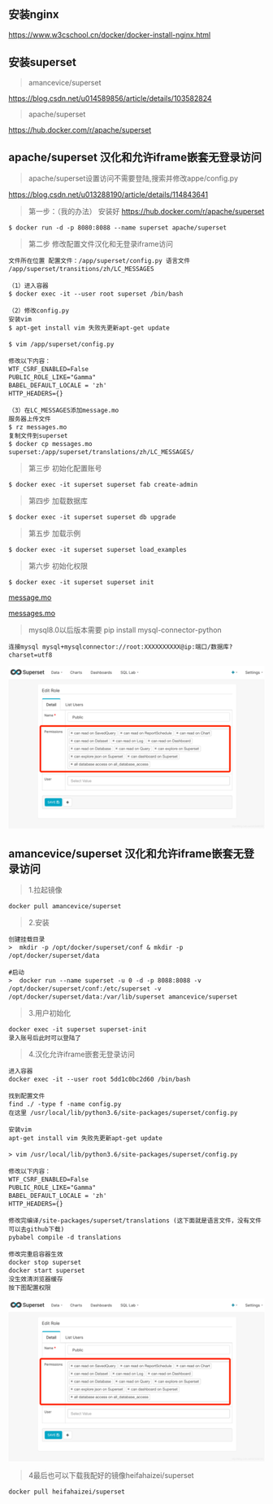 ## 安装nginx
https://www.w3cschool.cn/docker/docker-install-nginx.html

## 安装superset
> amancevice/superset

https://blog.csdn.net/u014589856/article/details/103582824

> apache/superset

https://hub.docker.com/r/apache/superset

## apache/superset 汉化和允许iframe嵌套无登录访问
> apache/superset设置访问不需要登陆,搜索并修改appe/config.py

https://blog.csdn.net/u013288190/article/details/114843641

> 第一步：（我的办法）
安装好
https://hub.docker.com/r/apache/superset

```
$ docker run -d -p 8080:8088 --name superset apache/superset
```

> 第二步 修改配置文件汉化和无登录iframe访问

```
文件所在位置 配置文件：/app/superset/config.py 语言文件 /app/superset/transitions/zh/LC_MESSAGES

（1）进入容器
$ docker exec -it --user root superset /bin/bash

（2）修改config.py
安装vim
$ apt-get install vim 失败先更新apt-get update

$ vim /app/superset/config.py

修改以下内容：
WTF_CSRF_ENABLED=False
PUBLIC_ROLE_LIKE="Gamma"
BABEL_DEFAULT_LOCALE = 'zh'
HTTP_HEADERS={}

（3）在LC_MESSAGES添加message.mo
服务器上传文件
$ rz messages.mo
复制文件到superset
$ docker cp messages.mo superset:/app/superset/translations/zh/LC_MESSAGES/

```

> 第三步 初始化配置账号

```
$ docker exec -it superset superset fab create-admin
```

> 第四步 加载数据库

```
$ docker exec -it superset superset db upgrade
```

> 第五步 加载示例

```
$ docker exec -it superset superset load_examples
```

> 第六步 初始化权限

```
$ docker exec -it superset superset init
```

[message.mo](./messages.mo)

<a href="./messages.mo" target="_blank">messages.mo</a>

> mysql8.0以后版本需要 pip install mysql-connector-python

```
连接mysql mysql+mysqlconnector://root:XXXXXXXXXX@ip:端口/数据库?charset=utf8
```

![docker修改public权限](./docker修改public.png)

## amancevice/superset 汉化和允许iframe嵌套无登录访问

> 1.拉起镜像

```
docker pull amancevice/superset
```
> 2.安装

```
创建挂载目录
>  mkdir -p /opt/docker/superset/conf & mkdir -p /opt/docker/superset/data

#启动
>  docker run --name superset -u 0 -d -p 8088:8088 -v /opt/docker/superset/conf:/etc/superset -v /opt/docker/superset/data:/var/lib/superset amancevice/superset
```

> 3.用户初始化

```
docker exec -it superset superset-init
录入账号后此时可以登陆了
```
> 4.汉化允许iframe嵌套无登录访问

```
进入容器
docker exec -it --user root 5dd1c0bc2d60 /bin/bash

找到配置文件
find ./ -type f -name config.py
在这里 /usr/local/lib/python3.6/site-packages/superset/config.py

安装vim
apt-get install vim 失败先更新apt-get update

> vim /usr/local/lib/python3.6/site-packages/superset/config.py

修改以下内容：
WTF_CSRF_ENABLED=False
PUBLIC_ROLE_LIKE="Gamma"
BABEL_DEFAULT_LOCALE = 'zh'
HTTP_HEADERS={}

修改完编译/site-packages/superset/translations (这下面就是语言文件，没有文件可以去github下载)
pybabel compile -d translations

修改完重启容器生效
docker stop superset
docker start superset
没生效清浏览器缓存
按下图配置权限
```
![docker修改public权限](./docker修改public.png)

> 4最后也可以下载我配好的镜像heifahaizei/superset

```
docker pull heifahaizei/superset
```